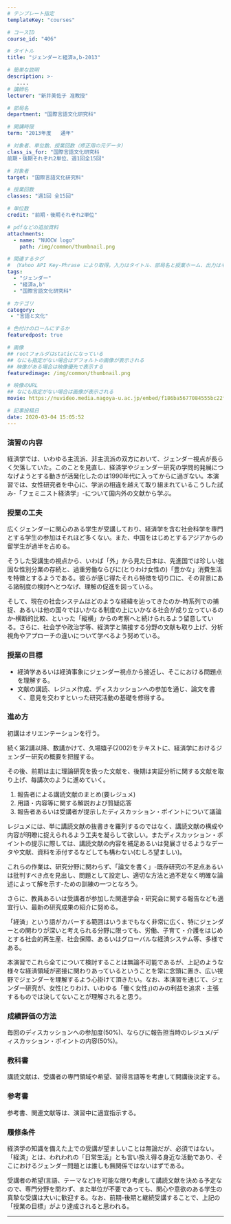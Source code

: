 ```yaml
---
# テンプレート指定
templateKey: "courses"

# コースID
course_id: "406"

# タイトル
title: "ジェンダーと経済a,b-2013"

# 簡単な説明
description: >-
   ....
# 講師名
lecturer: "新井美佐子 准教授"

# 部局名
department: "国際言語文化研究科"

# 開講時限
term: "2013年度	通年"

# 対象者、単位数、授業回数（修正用の元データ）
class_is_for: "国際言語文化研究科
前期・後期それぞれ2単位、週1回全15回"

# 対象者
target: "国際言語文化研究科"

# 授業回数
classes: "週1回 全15回"

# 単位数
credit: "前期・後期それぞれ2単位"

# pdfなどの追加資料
attachments:
  - name: "NUOCW logo" 
    path: /img/common/thumbnail.png

# 関連するタグ
# （Yahoo API Key-Phrase により取得。入力はタイトル、部局名と授業ホーム、出力はキーフレーズ（tags））
tags:
  - "ジェンダー"
  - "経済a,b"
  - "国際言語文化研究科"

# カテゴリ
category:
 - "言語と文化"

# 色付けのロールにするか
featuredpost: true

# 画像
## rootフォルダはstaticになっている
## なにも指定がない場合はデフォルトの画像が表示される
## 映像がある場合は映像優先で表示する
featuredimage: /img/common/thumbnail.png

# 映像のURL
## なにも指定がない場合は画像が表示される
movie: https://nuvideo.media.nagoya-u.ac.jp/embed/f186ba5677084555bc22f592c5f207f504998672

# 記事投稿日
date: 2020-03-04 15:05:52
---
```


### 演習の内容

経済学では、いわゆる主流派、非主流派の双方において、ジェンダー視点が長らく欠落していた。このことを見直し、経済学やジェンダー研究の学問的発展につなげようとする動きが活発化したのは1990年代に入ってからに過ぎない。本演習では、女性研究者を中心に、学派の相違を越えて取り組まれているこうした試み-「フェミニスト経済学」-について国内外の文献から学ぶ。


### 授業の工夫

広くジェンダーに関心のある学生が受講しており、経済学を含む社会科学を専門とする学生の参加はそれほど多くない。また、中国をはじめとするアジアからの留学生が過半を占める。 

そうした受講生の視点から、いわば「外」から見た日本は、先進国では珍しい強固な性別分業の存続と、過重労働ならびに(とりわけ女性の)「豊かな」消費生活を特徴とするようである。彼らが感じ得たそれら特徴を切り口に、その背景にある諸制度の検討へとつなげ、理解の促進を図っている。 

そして、現在の社会システムはどのような経緯を辿ってきたのか‐時系列での捕捉、あるいは他の国々ではいかなる制度の上にいかなる社会が成り立っているのか‐横断的比較、といった「縦横」からの考察へと続けられるよう留意している。さらに、社会学や政治学等、経済学と隣接する分野の文献も取り上げ、分析視角やアプローチの違いについて学べるよう努めている。





### 授業の目標

  * 経済学あるいは経済事象にジェンダー視点から接近し、そこにおける問題点を理解する。
  * 文献の講読、レジュメ作成、ディスカッションへの参加を通じ、論文を書く、意見を交わすといった研究活動の基礎を修得する。

### 進め方

初講はオリエンテーションを行う。

続く第2講以降、数講かけて、久場嬉子(2002)をテキストに、経済学におけるジェンダー研究の概要を把握する。

その後、前期は主に理論研究を扱った文献を、後期は実証分析に関する文献を取り上げ、毎講次のように進めていく。

  1. 報告者による講読文献のまとめ(要レジュメ)
  2. 用語・内容等に関する解説および質疑応答
  3. 報告者あるいは受講者が提示したディスカッション・ポイントについて議論

レジュメには、単に講読文献の抜書きを羅列するのではなく、講読文献の構成や内容が明瞭に捉えられるよう工夫を凝らして欲しい。またディスカッション・ポイントの提示に際しては、講読文献の内容を補足あるいは発展させるようなデータや文献、資料を添付するなどしても構わない(むしろ望ましい)。

これらの作業は、研究分野に関わらず、「論文を書く」-既存研究の不足点あるいは批判すべき点を見出し、問題として設定し、適切な方法と過不足なく明確な論述によって解を示す-ための訓練の一つとなろう。

さらに、教員あるいは受講者が参加した関連学会・研究会に関する報告なども適宜行い、最新の研究成果の紹介に努める。

「経済」という語がカバーする範囲はいうまでもなく非常に広く、特にジェンダーとの関わりが深いと考えられる分野に限っても、労働、子育て・介護をはじめとする社会的再生産、社会保障、あるいはグローバルな経済システム等、多様である。

本演習でこれら全てについて検討することは無論不可能であるが、上記のような様々な経済領域が密接に関わりあっているということを常に念頭に置き、広い視野でジェンダーを理解するよう心掛けて頂きたい。なお、本演習を通じて、ジェンダー研究が、女性(とりわけ、いわゆる「働く女性」)のみの利益を追求・主張するものでは決してないことが理解されると思う。 

### 成績評価の方法

毎回のディスカッションへの参加度(50%)、ならびに報告担当時のレジュメ/ディスカッション・ポイントの内容(50%)。

### 教科書

講読文献は、受講者の専門領域や希望、習得言語等を考慮して開講後決定する。 

### 参考書

参考書、関連文献等は、演習中に適宜指示する。 

### 履修条件

経済学の知識を備えた上での受講が望ましいことは無論だが、必須ではない。「経済」とは、われわれの「日常生活」とも言い換え得る身近な活動であり、そこにおけるジェンダー問題とは誰しも無関係ではないはずである。

受講者の希望(言語、テーマなど)を可能な限り考慮して講読文献を決める予定なので、専門分野を問わず、また単位が不要であっても、関心や意欲のある学生の真摯な受講は大いに歓迎する。なお、前期-後期と継続受講することで、上記の「授業の目標」がより達成されると思われる。

















-----